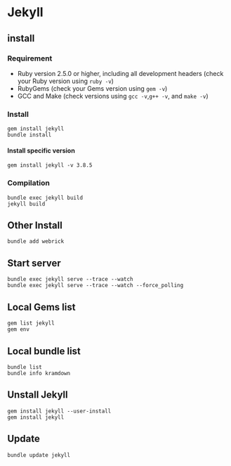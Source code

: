 # Jekyll

## install
    
### Requirement
- Ruby version 2.5.0 or higher, including all development headers (check your Ruby version using `ruby -v`)
- RubyGems (check your Gems version using `gem -v`)
- GCC and Make (check versions using `gcc -v`,`g++ -v`, and `make -v`)

### Install
    
    gem install jekyll
    bundle install

#### Install specific version
    gem install jekyll -v 3.8.5
    
### Compilation
    bundle exec jekyll build
    jekyll build

## Other Install
    bundle add webrick

## Start server
    bundle exec jekyll serve --trace --watch
    bundle exec jekyll serve --trace --watch --force_polling
    
## Local Gems list
    gem list jekyll
    gem env

## Local bundle list 
    bundle list
    bundle info kramdown

## Unstall Jekyll
    gem install jekyll --user-install
    gem install jekyll

## Update
    bundle update jekyll
